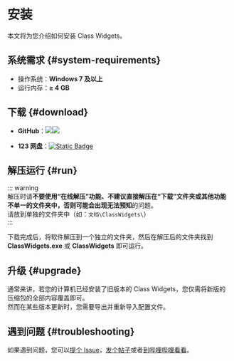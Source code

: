 # 安装
本文将为您介绍如何安装 Class Widgets。
## 系统需求 {#system-requirements}
- 操作系统：**Windows 7 及以上**
- 运行内存：**≥ 4 GB**

## 下载 {#download}
- **GitHub**：[![](https://img.shields.io/github/v/release/RinLit-233-shiroko/Class-Widgets?label=%E7%A8%B3%E5%AE%9A%E7%89%88%E6%9C%AC)](https://github.com/RinLit-233-shiroko/Class-Widgets/releases/latest)[![](https://img.shields.io/github/v/release/RinLit-233-shiroko/Class-Widgets?include_prereleases&label=%E9%A2%84%E8%A7%88%E7%89%88%E6%9C%AC)
](https://github.com/RinLit-233-shiroko/Class-Widgets/releases)

- **123 网盘**：[![Static Badge](https://img.shields.io/badge/RL23-R?label=%E6%8F%90%E5%8F%96%E7%A0%81)](https://www.123pan.com/s/DCyBTd-RAnxH)

## 解压运行 {#run}
::: warning  
解压时请**不要使用“在线解压”**功能、不建议直接解压在“下载”文件夹或其他功能不单一的文件夹中，否则可能会出现**无法预知**的问题。  
请放到单独的文件夹中（如：`文档\ClassWidgets\`）  
:::  

下载完成后，将软件解压到一个独立的文件夹，然后在解压后的文件夹找到 **ClassWidgets.exe** 或 **ClassWidgets** 即可运行。

## 升级 {#upgrade}
通常来讲，若您的计算机已经安装了旧版本的 Class Widgets，您仅需将新版的压缩包的全部内容覆盖即可。  
然而在某些版本更新时，您需要导出并重新导入配置文件。

## 遇到问题 {#troubleshooting}
如果遇到问题，您可以[提个 Issue](https://github.com/RinLit-233-shiroko/Class-Widgets/issues)，[发个帖子](https://github.com/RinLit-233-shiroko/Class-Widgets/discussions)或者[到哔哩哔哩看看](https://www.bilibili.com/video/BV1xwW9eyEGu/)。